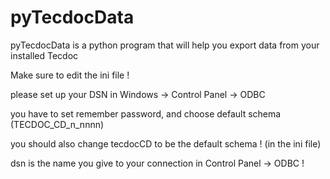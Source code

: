 # pyTecdocData
pyTecdocData is a python program that will help you export data from your installed Tecdoc


Make sure to edit the ini file !

please set up your DSN in Windows -> Control Panel -> ODBC

you have to set remember password, and choose default schema (TECDOC_CD_n_nnnn)

you should also change tecdocCD to be the default schema ! (in the ini file)

dsn is the name you give to your connection in Control Panel -> ODBC !
